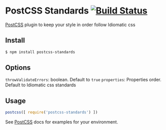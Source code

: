 # PostCSS Standards [![Build Status][ci-img]][ci]

[PostCSS] plugin to keep your style in order follow Idiomatic css

[PostCSS]: https://github.com/postcss/postcss
[ci-img]:  https://travis-ci.org/lucdkny/postcss-standards.svg
[ci]:      https://travis-ci.org/lucdkny/postcss-standards

## Install
```bash
$ npm install postcss-standards
```

## Options
`throwValidateErrors`: boolean. Default to `true`
`properties`: Properties order. Default to Idiomatic css standards

## Usage

```js
postcss([ require('postcss-standards') ])
```

See [PostCSS] docs for examples for your environment.
